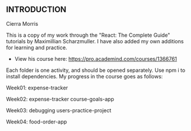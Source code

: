 INTRODUCTION
------------
Cierra Morris

This is a copy of my work through the "React: The Complete Guide" tutorials by Maximillian Scharzmuller. I have also added my own additions for learning and practice.

 * View his course here:
   https://pro.academind.com/courses/1366761

Each folder is one activity, and should be opened separately. Use npm i to install dependencies.
My progress in the course goes as follows:

Week01:
expense-tracker

Week02:
expense-tracker
course-goals-app

Week03:
debugging
users-practice-project

Week04:
food-order-app

